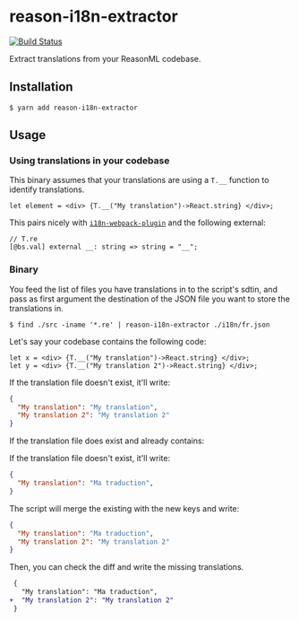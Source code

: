 # reason-i18n-extractor

[![Build Status](https://dev.azure.com/mlbli/reason-i18n-extractor/_apis/build/status/bloodyowl.reason-i18n-extractor?branchName=master)](https://dev.azure.com/mlbli/reason-i18n-extractor/_build/latest?definitionId=5&branchName=master)

Extract translations from your ReasonML codebase.

## Installation

```console
$ yarn add reason-i18n-extractor
```

## Usage

### Using translations in your codebase

This binary assumes that your translations are using a `T.__` function to identify translations.

```reason
let element = <div> {T.__("My translation")->React.string} </div>;
```

This pairs nicely with [`i18n-webpack-plugin`](https://github.com/webpack-contrib/i18n-webpack-plugin) and the following external:

```reason
// T.re
[@bs.val] external __: string => string = "__";
```

### Binary

You feed the list of files you have translations in to the script's sdtin, and pass as first argument the destination of the JSON file you want to store the translations in.

```console
$ find ./src -iname '*.re' | reason-i18n-extractor ./i18n/fr.json
```

Let's say your codebase contains the following code:

```reason
let x = <div> {T.__("My translation")->React.string} </div>;
let y = <div> {T.__("My translation 2")->React.string} </div>;
```

If the translation file doesn't exist, it'll write:

```json
{
  "My translation": "My translation",
  "My translation 2": "My translation 2"
}
```

If the translation file does exist and already contains:

If the translation file doesn't exist, it'll write:

```json
{
  "My translation": "Ma traduction",
}
```

The script will merge the existing with the new keys and write:

```json
{
  "My translation": "Ma traduction",
  "My translation 2": "My translation 2"
}
```

Then, you can check the diff and write the missing translations.

```diff
 {
   "My translation": "Ma traduction",
+  "My translation 2": "My translation 2"
 }
```
